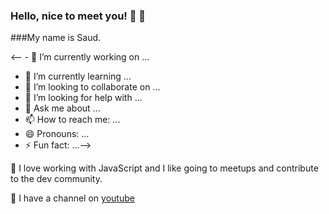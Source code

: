 ### Hello, nice to meet you! 👋 🤵
###My name is Saud.

<-- - 🔭 I’m currently working on ...
- 🌱 I’m currently learning ...
- 👯 I’m looking to collaborate on ...
- 🤔 I’m looking for help with ...
- 💬 Ask me about ...
- 📫 How to reach me: ...
- 😄 Pronouns: ...
- ⚡ Fun fact: ...-->






💛 I love working with JavaScript and I like going to meetups and contribute to the dev community.

💃 I have a channel on [youtube](https://www.youtube.com/channel/UCPstmU50y_HYvwm5gydpvOg)
